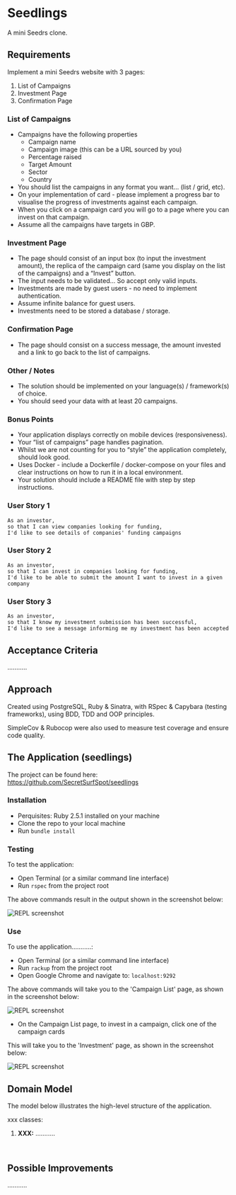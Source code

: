 # Seedlings

A mini Seedrs clone.

## Requirements

Implement a mini Seedrs website with 3 pages:
1) List of Campaigns
2) Investment Page
3) Confirmation Page


### List of Campaigns
- Campaigns have the following properties
  - Campaign name
  - Campaign image (this can be a URL sourced by you)
  - Percentage raised
  - Target Amount
  - Sector
  - Country
- You should list the campaigns in any format you want... (list / grid, etc).
- On your implementation of card - please implement a progress bar to visualise the progress of
investments against each campaign.
- When you click on a campaign card you will go to a page where you can invest on that campaign.
- Assume all the campaigns have targets in GBP.

### Investment Page
- The page should consist of an input box (to input the investment amount), the replica of the campaign card (same you display on the list of the campaigns) and a “Invest” button.
- The input needs to be validated... So accept only valid inputs.
- Investments are made by guest users - no need to implement authentication.
- Assume infinite balance for guest users.
- Investments need to be stored a database / storage.

### Confirmation Page
- The page should consist on a success message, the amount invested and a link to go back to the list of campaigns.

### Other / Notes
- The solution should be implemented on your language(s) / framework(s) of choice.
- You should seed your data with at least 20 campaigns.


### Bonus Points
- Your application displays correctly on mobile devices (responsiveness).
- Your “list of campaigns” page handles pagination.
- Whilst we are not counting for you to “style” the application completely, should look good.
- Uses Docker - include a Dockerfile / docker-compose on your files and clear instructions on
how to run it in a local environment.
- Your solution should include a README file with step by step instructions.


### User Story 1
```
As an investor,
so that I can view companies looking for funding,
I'd like to see details of companies' funding campaigns
```

### User Story 2
```
As an investor,
so that I can invest in companies looking for funding,
I'd like to be able to submit the amount I want to invest in a given company
```

### User Story 3
```
As an investor,
so that I know my investment submission has been successful,
I'd like to see a message informing me my investment has been accepted
```

## Acceptance Criteria
...........

## Approach

Created using PostgreSQL, Ruby & Sinatra, with RSpec & Capybara (testing frameworks), using BDD, TDD and OOP principles.

SimpleCov & Rubocop were also used to measure test coverage and ensure code quality.

## The Application  (seedlings)

The project can be found here: https://github.com/SecretSurfSpot/seedlings

### Installation
- Perquisites: Ruby 2.5.1 installed on your machine
- Clone the repo to your local machine
- Run `bundle install`

### Testing
To test the application:

- Open Terminal (or a similar command line interface)
- Run `rspec` from the project root

The above commands result in the output shown in the screenshot below:

![REPL screenshot](https://github.com/SecretSurfSpot/seedlings/blob/master/images/rspec_screenshot.png)

### Use
To use the application...........:

- Open Terminal (or a similar command line interface)
- Run `rackup` from the project root
- Open Google Chrome and navigate to: `localhost:9292`

The above commands will take you to the 'Campaign List' page, as shown in the screenshot below:

![REPL screenshot](https://github.com/SecretSurfSpot/seedlings/blob/master/images/campaign_list_screenshot.png)

- On the Campaign List page, to invest in a campaign, click one of the campaign cards

This will take you to the 'Investment' page, as shown in the screenshot below:

![REPL screenshot](https://github.com/SecretSurfSpot/seedlings/blob/master/images/investment_screenshot.png)

## Domain Model

The model below illustrates the high-level structure of the application.

xxx classes:

1. **XXX:** ...........


```


```

## Possible Improvements
...........
